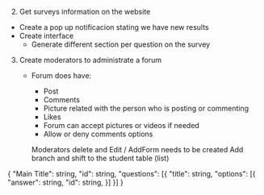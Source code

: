 2. Get surveys information on the website 
 - Create a pop up notificacion stating we have new results 
 - Create interface 
    - Generate different section per question on the survey 


3. Create moderators to administrate a forum 
    - Forum does have:
        - Post
        - Comments 
        - Picture related with the person who is posting or commenting 
        - Likes 
        - Forum can accept pictures or videos if needed 
        - Allow or deny comments options 


      Moderators delete and Edit / AddForm needs to be created
      Add branch and shift to the student table (list)

        
{
  "Main Title": string,
  "id": string,
  "questions": 
  [{
    "title": string,
    "options": 
    [{
      "answer": string,
      "id": string,
    }]
  }]
}